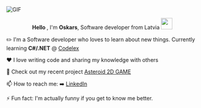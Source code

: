 <img align="top" alt="GIF" src="https://github.com/sharns/sharns/blob/main/assets/banner.gif" />

<p align="center">
 <b> Hello </b>, I'm <b>Oskars</b>, Software developer from Latvia <img src="https://raw.githubusercontent.com/MartinHeinz/MartinHeinz/master/wave.gif" width="30px">

  ✏️ I'm a Software developer who loves to learn about new things. Currently learning <b>C#/.NET</b> @ [Codelex](https://www.codelex.io/)

  ❤️ I love writing code and sharing my knowledge with others

  🚀 Check out my recent project [Asteroid 2D GAME](https://github.com/sharns/asteroids-game-2d)

  📫 How to reach me: ➡️ [LinkedIn](https://www.linkedin.com/in/oskars-sarns/)

  ⚡ Fun fact: I'm actually funny if you get to know me better.
</p>

